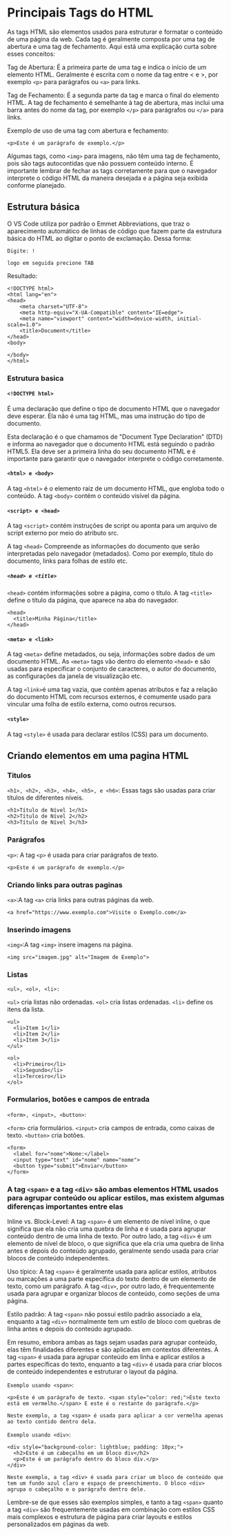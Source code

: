 # Principais Tags do HTML

As tags HTML são elementos usados para estruturar e formatar o conteúdo de uma página da web. Cada tag é geralmente composta por uma tag de abertura e uma tag de fechamento. Aqui está uma explicação curta sobre esses conceitos:

Tag de Abertura: É a primeira parte de uma tag e indica o início de um elemento HTML. Geralmente é escrita com o nome da tag entre < e >, por exemplo `<p>` para parágrafos ou `<a>` para links.

Tag de Fechamento: É a segunda parte da tag e marca o final do elemento HTML. A tag de fechamento é semelhante à tag de abertura, mas inclui uma barra antes do nome da tag, por exemplo `</p>` para parágrafos ou `</a>` para links.

Exemplo de uso de uma tag com abertura e fechamento:

```
<p>Este é um parágrafo de exemplo.</p>
```

Algumas tags, como `<img>` para imagens, não têm uma tag de fechamento, pois são tags autocontidas que não possuem conteúdo interno. É importante lembrar de fechar as tags corretamente para que o navegador interprete o código HTML da maneira desejada e a página seja exibida conforme planejado.

## Estrutura básica

O VS Code utiliza por padrão o Emmet Abbreviations, que traz o aparecimento automático de linhas de código que fazem parte da estrutura básica do HTML ao digitar o ponto de exclamação. Dessa forma:

```
Digite: !

logo em seguida precione TAB

```

Resultado:

```
<!DOCTYPE html>
<html lang="en">
<head>
    <meta charset="UTF-8">
    <meta http-equiv="X-UA-Compatible" content="IE=edge">
    <meta name="viewport" content="width=device-width, initial-scale=1.0">
    <title>Document</title>
</head>
<body>

</body>
</html>

```

### Estrutura basica

#### `<!DOCTYPE html>`

 É uma declaração que define o tipo de documento HTML que o navegador deve esperar. Ela não é uma tag HTML, mas uma instrução do tipo de documento.

Esta declaração é o que chamamos de "Document Type Declaration" (DTD) e informa ao navegador que o documento HTML está seguindo o padrão HTML5. Ela deve ser a primeira linha do seu documento HTML e é importante para garantir que o navegador interprete o código corretamente.

#### `<html> e <body>`

A tag `<html>` é o elemento raiz de um documento HTML, que engloba todo o conteúdo.
A tag `<body>` contém o conteúdo visível da página.

#### `<script> e <head>`

A tag `<script>` contém instruções de script ou aponta para um arquivo de script externo por meio do atributo src.

A tag `<head>` Compreende as informações do documento que serão interpretadas pelo navegador (metadados). Como por exemplo, título do documento, links para folhas de estilo etc.

##### `<head> e <title>`

`<head>` contém informações sobre a página, como o título. A tag `<title>` define o título da página, que aparece na aba do navegador.

```
<head>
  <title>Minha Página</title>
</head>

```

#### `<meta> e <link>`

A tag `<meta>` define metadados, ou seja, informações sobre dados de um documento HTML. As `<meta>` tags vão dentro do elemento `<head>` e são usadas para especificar o conjunto de caracteres, o autor do documento, as configurações da janela de visualização etc.

A tag `<link>`é uma tag vazia, que contém apenas atributos e faz a relação do documento HTML com recursos externos, é comumente usado para vincular uma folha de estilo externa, como outros recursos.

#### `<style>`

A tag `<style>` é usada para declarar estilos (CSS) para um documento.

## Criando elementos em uma pagina HTML

### Titulos

 `<h1>, <h2>, <h3>, <h4>, <h5>, e <h6>`: Essas tags são usadas para criar títulos de diferentes níveis.

 ```
<h1>Título de Nível 1</h1>
<h2>Título de Nível 2</h2>
<h3>Título de Nível 3</h3>
 ```

### Parágrafos

 `<p>`: A tag `<p>` é usada para criar parágrafos de texto.

 ```
 <p>Este é um parágrafo de exemplo.</p>

 ```

### Criando links para outras paginas

 `<a>`:A tag `<a>` cria links para outras páginas da web.

 ```
 <a href="https://www.exemplo.com">Visite o Exemplo.com</a>

 ```

### Inserindo imagens

 `<img>`:A tag `<img>` insere imagens na página.

 ```
 <img src="imagem.jpg" alt="Imagem de Exemplo">

 ```

### Listas

`<ul>, <ol>, <li>:`

`<ul>` cria listas não ordenadas.
`<ol>` cria listas ordenadas.
`<li>` define os itens da lista.

```
<ul>
  <li>Item 1</li>
  <li>Item 2</li>
  <li>Item 3</li>
</ul>

<ol>
  <li>Primeiro</li>
  <li>Segundo</li>
  <li>Terceiro</li>
</ol>

```

### Formularios, botões e campos de entrada

 `<form>, <input>, <button>`:

`<form>` cria formulários.
`<input>` cria campos de entrada, como caixas de texto.
`<button>` cria botões.

```
<form>
  <label for="nome">Nome:</label>
  <input type="text" id="nome" name="nome">
  <button type="submit">Enviar</button>
</form>

```

### A tag `<span>` e a tag `<div>` são ambas elementos HTML usados para agrupar conteúdo ou aplicar estilos, mas existem algumas diferenças importantes entre elas

Inline vs. Block-Level: A tag `<span>` é um elemento de nível inline, o que significa que ela não cria uma quebra de linha e é usada para agrupar conteúdo dentro de uma linha de texto. Por outro lado, a tag `<div>` é um elemento de nível de bloco, o que significa que ela cria uma quebra de linha antes e depois do conteúdo agrupado, geralmente sendo usada para criar blocos de conteúdo independentes.

Uso típico: A tag `<span>` é geralmente usada para aplicar estilos, atributos ou marcações a uma parte específica do texto dentro de um elemento de texto, como um parágrafo. A tag `<div>`, por outro lado, é frequentemente usada para agrupar e organizar blocos de conteúdo, como seções de uma página.

Estilo padrão: A tag `<span>` não possui estilo padrão associado a ela, enquanto a tag `<div>` normalmente tem um estilo de bloco com quebras de linha antes e depois do conteúdo agrupado.

Em resumo, embora ambas as tags sejam usadas para agrupar conteúdo, elas têm finalidades diferentes e são aplicadas em contextos diferentes. A tag `<span>` é usada para agrupar conteúdo em linha e aplicar estilos a partes específicas do texto, enquanto a tag `<div>` é usada para criar blocos de conteúdo independentes e estruturar o layout da página.

`Exemplo usando <span>`:

```
<p>Este é um parágrafo de texto. <span style="color: red;">Este texto está em vermelho.</span> E este é o restante do parágrafo.</p>

Neste exemplo, a tag <span> é usada para aplicar a cor vermelha apenas ao texto contido dentro dela.

```

`Exemplo usando <div>`:

```
<div style="background-color: lightblue; padding: 10px;">
  <h2>Este é um cabeçalho em um bloco div</h2>
  <p>Este é um parágrafo dentro do bloco div.</p>
</div>

Neste exemplo, a tag <div> é usada para criar um bloco de conteúdo que tem um fundo azul claro e espaço de preenchimento. O bloco <div> agrupa o cabeçalho e o parágrafo dentro dele.

```

Lembre-se de que esses são exemplos simples, e tanto a tag `<span>` quanto a tag `<div>` são frequentemente usadas em combinação com estilos CSS mais complexos e estrutura de página para criar layouts e estilos personalizados em páginas da web.
